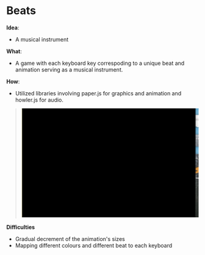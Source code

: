 # Beats

**Idea**:
- A musical instrument

**What**:
- A game with each keyboard key correspoding to a unique beat and animation serving as a musical instrument.

**How**:
- Utilized libraries involving paper.js for graphics and animation and howler.js for audio. 

> ![Alt Text](https://github.com/yousufafroze/Beats/blob/master/beats_demo.gif)

**Difficulties**
- Gradual decrement of the animation's sizes
- Mapping different colours and different beat to each keyboard

